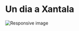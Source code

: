 # Un dia a Xantala

<img src='http://www.xantala.es/wp-content/uploads/2012/10/xantala-2012-dins.jpg' class='img-responsive pull-right' alt='Responsive image'>
